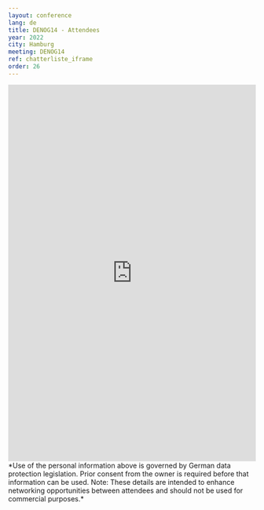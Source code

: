 ```yaml
---
layout: conference
lang: de
title: DENOG14 - Attendees
year: 2022
city: Hamburg
meeting: DENOG14
ref: chatterliste_iframe
order: 26
---
```

<iframe src="https://www.denog.de/pretix-attendeelist/denog14/" width="100%" height="768" frameborder="0" scrolling="yes" marginheight="0" marginwidth="0" name="Attendeelist" title="DENOG13 Attendees">
  <!-- Textalternativen werden nicht unterstützt -->
</iframe>
<br> 
*Use of the personal information above is governed by German data protection legislation. Prior consent from the owner is required before that information can be used. Note: These details are intended to enhance networking opportunities between attendees and should not be used for commercial purposes.*
